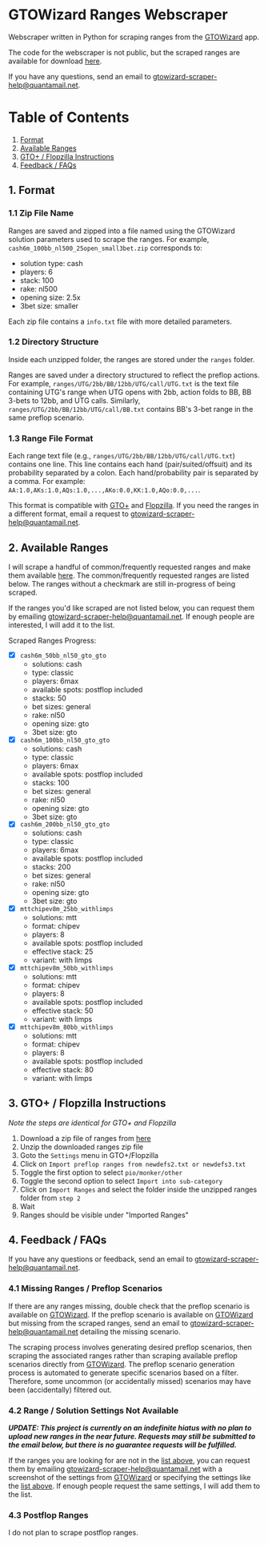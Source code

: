 # GTOWizard Ranges Webscraper

Webscraper written in Python for scraping ranges from the [GTOWizard](https://app.gtowizard.com/solutions) app.

The code for the webscraper is not public, but the scraped ranges are available for download [here](https://github.com/mtpham99/gtowizard_scrape_public/releases/tag/v0.1-ranges-only).

If you have any questions, send an email to [gtowizard-scraper-help@quantamail.net](mailto:gtowizard-scraper-help@quantamail.net).


# Table of Contents

1. [Format](#1-format)
2. [Available Ranges](#2-available-ranges)
3. [GTO+ / Flopzilla Instructions](#3-gto--flopzilla-instructions)
4. [Feedback / FAQs](#4-feedback--faqs)


## 1. Format

### 1.1 Zip File Name

Ranges are saved and zipped into a file named using the GTOWizard solution parameters used to scrape the ranges. For example, `cash6m_100bb_nl500_25open_small3bet.zip` corresponds to:

- solution type: cash
- players: 6
- stack: 100
- rake: nl500
- opening size: 2.5x
- 3bet size: smaller

Each zip file contains a `info.txt` file with more detailed parameters.


### 1.2 Directory Structure

Inside each unzipped folder, the ranges are stored under the `ranges` folder.

Ranges are saved under a directory structured to reflect the preflop actions. For example, `ranges/UTG/2bb/BB/12bb/UTG/call/UTG.txt` is the text file containing UTG's range when UTG opens with 2bb, action folds to BB, BB 3-bets to 12bb, and UTG calls. Similarly, `ranges/UTG/2bb/BB/12bb/UTG/call/BB.txt` contains BB's 3-bet range in the same preflop scenario.


### 1.3 Range File Format

Each range text file (e.g., `ranges/UTG/2bb/BB/12bb/UTG/call/UTG.txt`) contains one line. This line contains each hand (pair/suited/offsuit) and its probability separated by a colon. Each hand/probability pair is separated by a comma. For example: `AA:1.0,AKs:1.0,AQs:1.0,...,AKo:0.0,KK:1.0,AQo:0.0,...`.

This format is compatible with [GTO+](https://gtoplus.com) and [Flopzilla](https://flopzilla.com). If you need the ranges in a different format, email a request to [gtowizard-scraper-help@quantamail.net](mailto:gtowizard-scraper-help@quantamail.net).


## 2. Available Ranges

I will scrape a handful of common/frequently requested ranges and make them available [here](https://github.com/mtpham99/gtowizard_scrape_public/releases/tag/v0.1-ranges-only). The common/frequently requested ranges are listed below. The ranges without a checkmark are still in-progress of being scraped.

If the ranges you'd like scraped are not listed below, you can request them by emailing [gtowizard-scraper-help@quantamail.net](mailto:gtowizard-scraper-help@quantamail.net). If enough people are interested, I will add it to the list.

Scraped Ranges Progress:

- [x] `cash6m_50bb_nl50_gto_gto`
    - solutions: cash
    - type: classic
    - players: 6max
    - available spots: postflop included
    - stacks: 50
    - bet sizes: general
    - rake: nl50
    - opening size: gto
    - 3bet size: gto
- [x] `cash6m_100bb_nl50_gto_gto`
    - solutions: cash
    - type: classic
    - players: 6max
    - available spots: postflop included
    - stacks: 100
    - bet sizes: general
    - rake: nl50
    - opening size: gto
    - 3bet size: gto
- [x] `cash6m_200bb_nl50_gto_gto`
    - solutions: cash
    - type: classic
    - players: 6max
    - available spots: postflop included
    - stacks: 200
    - bet sizes: general
    - rake: nl50
    - opening size: gto
    - 3bet size: gto
- [x] `mttchipev8m_25bb_withlimps`
    - solutions: mtt
    - format: chipev
    - players: 8
    - available spots: postflop included
    - effective stack: 25
    - variant: with limps
- [x] `mttchipev8m_50bb_withlimps`
    - solutions: mtt
    - format: chipev
    - players: 8
    - available spots: postflop included
    - effective stack: 50
    - variant: with limps
- [x] `mttchipev8m_80bb_withlimps`
    - solutions: mtt
    - format: chipev
    - players: 8
    - available spots: postflop included
    - effective stack: 80
    - variant: with limps


## 3. GTO+ / Flopzilla Instructions

*Note the steps are identical for GTO+ and Flopzilla*

1. Download a zip file of ranges from [here](https://github.com/mtpham99/gtowizard_scrape_public/releases/tag/v0.1-ranges-only)
2. Unzip the downloaded ranges zip file
3. Goto the `Settings` menu in GTO+/Flopzilla
4. Click on `Import preflop ranges from newdefs2.txt or newdefs3.txt`
5. Toggle the first option to select `pio/monker/other`
6. Toggle the second option to select `Import into sub-category`
7. Click on `Import Ranges` and select the folder inside the unzipped ranges folder from `step 2`
8. Wait
9. Ranges should be visible under "Imported Ranges"


## 4. Feedback / FAQs

If you have any questions or feedback, send an email to [gtowizard-scraper-help@quantamail.net](mailto:gtowizard-scraper-help@quantamail.net).

### 4.1 Missing Ranges / Preflop Scenarios

If there are any ranges missing, double check that the preflop scenario is available on [GTOWizard](https://app.gtowizard.com/solutions). If the preflop scenario is available on [GTOWizard](https://app.gtowizard.com/solutions) but missing from the scraped ranges, send an email to [gtowizard-scraper-help@quantamail.net](mailto:gtowizard-scraper-help@quantamail.net) detailing the missing scenario.

The scraping process involves generating desired preflop scenarios, then scraping the associated ranges rather than scraping available preflop scenarios directly from [GTOWizard](https://app.gtowizard.com/solutions). The preflop scenario generation process is automated to generate specific scenarios based on a filter. Therefore, some uncommon (or accidentally missed) scenarios may have been (accidentally) filtered out.


### 4.2 Range / Solution Settings Not Available

***UPDATE: This project is currently on an indefinite hiatus with no plan to upload new ranges in the near future. Requests may still be submitted to the email below, but there is no guarantee requests will be fulfilled.***

If the ranges you are looking for are not in the [list above](#2-available-ranges), you can request them by emailing [gtowizard-scraper-help@quantamail.net](mailto:gtowizard-scraper-help@quantamail.net) with a screenshot of the settings from [GTOWizard](https://app.gtowizard.com/solutions) or specifying the settings like the [list above](#2-available-ranges). If enough people request the same settings, I will add them to the list.


### 4.3 Postflop Ranges

I do not plan to scrape postflop ranges.
